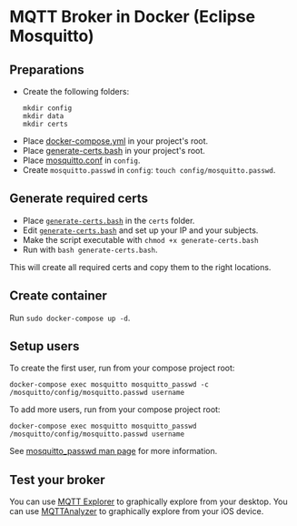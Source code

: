 # MQTT Broker in Docker (Eclipse Mosquitto)

## Preparations

- Create the following folders:
  ```shell
  mkdir config
  mkdir data
  mkdir certs
  ```
- Place [docker-compose.yml](docker-compose.yml) in your project's root.
- Place [generate-certs.bash](generate-certs.bash) in your project's root.
- Place [mosquitto.conf](config/mosquitto.conf) in `config`.
- Create `mosquitto.passwd` in `config`: `touch config/mosquitto.passwd`.

## Generate required certs

- Place [`generate-certs.bash`](generate-certs.bash) in the `certs` folder.
- Edit [`generate-certs.bash`](generate-certs.bash) and set up your IP and your subjects.
- Make the script executable with `chmod +x generate-certs.bash`
- Run with `bash generate-certs.bash`.

This will create all required certs and copy them to the right locations.

## Create container

Run `sudo docker-compose up -d`.

## Setup users

To create the first user, run from your compose project root:

```shell
docker-compose exec mosquitto mosquitto_passwd -c /mosquitto/config/mosquitto.passwd username
```

To add more users, run from your compose project root:

```shell
docker-compose exec mosquitto mosquitto_passwd /mosquitto/config/mosquitto.passwd username
```

See [mosquitto_passwd man page](https://mosquitto.org/man/mosquitto_passwd-1.html) for more information.

## Test your broker
You can use [MQTT Explorer](http://mqtt-explorer.com/) to graphically explore from your desktop.
You can use [MQTTAnalyzer](https://apps.apple.com/de/app/mqttanalyzer/id1493015317) to graphically explore from your iOS device.
